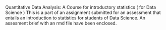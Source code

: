 Quantitative Data Analysis: A Course for introductory statistics ( for Data Science )
This is a part of an assignment submitted for an assessment that entails an introduction to statistics for students of Data Science.
An assesment brief with an rmd file have been enclosed.

